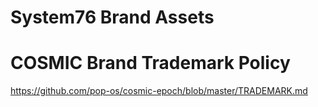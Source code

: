 # System76 Brand Assets

# COSMIC Brand Trademark Policy

https://github.com/pop-os/cosmic-epoch/blob/master/TRADEMARK.md
